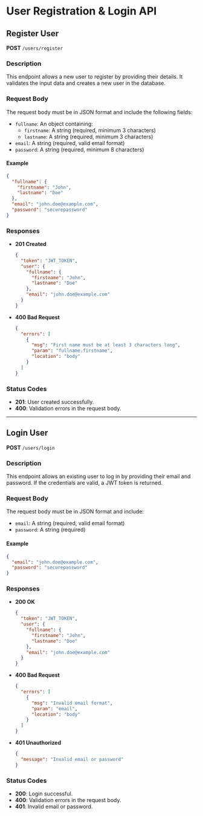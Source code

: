 # User Registration & Login API

## Register User

**POST** `/users/register`

### Description
This endpoint allows a new user to register by providing their details. It validates the input data and creates a new user in the database.

### Request Body
The request body must be in JSON format and include the following fields:

- `fullname`: An object containing:
  - `firstname`: A string (required, minimum 3 characters)
  - `lastname`: A string (required, minimum 3 characters)
- `email`: A string (required, valid email format)
- `password`: A string (required, minimum 8 characters)

#### Example
```json
{
  "fullname": {
    "firstname": "John",
    "lastname": "Doe"
  },
  "email": "john.doe@example.com",
  "password": "securepassword"
}
```

### Responses

- **201 Created**
  ```json
  {
    "token": "JWT_TOKEN",
    "user": {
      "fullname": {
        "firstname": "John",
        "lastname": "Doe"
      },
      "email": "john.doe@example.com"
    }
  }
  ```
- **400 Bad Request**
  ```json
  {
    "errors": [
      {
        "msg": "First name must be at least 3 characters long",
        "param": "fullname.firstname",
        "location": "body"
      }
    ]
  }
  ```

### Status Codes
- **201**: User created successfully.
- **400**: Validation errors in the request body.

---

## Login User

**POST** `/users/login`

### Description
This endpoint allows an existing user to log in by providing their email and password. If the credentials are valid, a JWT token is returned.

### Request Body
The request body must be in JSON format and include:

- `email`: A string (required, valid email format)
- `password`: A string (required)

#### Example
```json
{
  "email": "john.doe@example.com",
  "password": "securepassword"
}
```

### Responses

- **200 OK**
  ```json
  {
    "token": "JWT_TOKEN",
    "user": {
      "fullname": {
        "firstname": "John",
        "lastname": "Doe"
      },
      "email": "john.doe@example.com"
    }
  }
  ```
- **400 Bad Request**
  ```json
  {
    "errors": [
      {
        "msg": "Invalid email format",
        "param": "email",
        "location": "body"
      }
    ]
  }
  ```
- **401 Unauthorized**
  ```json
  {
    "message": "Invalid email or password"
  }
  ```

### Status Codes
- **200**: Login successful.
- **400**: Validation errors in the request body.
- **401**: Invalid email or password.
